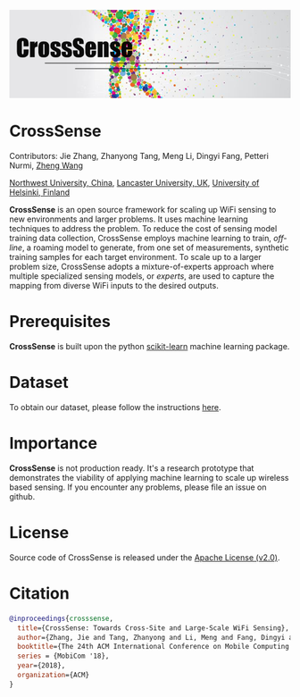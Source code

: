 ![Alt text](documentation/logo.png?raw=true "CrossSense")

# CrossSense

Contributors: Jie Zhang, Zhanyong Tang, Meng Li, Dingyi Fang, Petteri Nurmi, [Zheng Wang](www.lancaster.ac.uk/staff/wangz3/)

[Northwest University, China](http://www.nwu.edu.cn), [Lancaster University, UK](http://www.scc.lancs.ac.uk), [University of Helsinki, Finland](https://www.helsinki.fi/en)


**CrossSense** is an open source framework for scaling up WiFi sensing to new environments and larger problems. It uses machine learning techniques to address the problem. To reduce the cost of sensing model training data collection, CrossSense employs machine learning to train, *off-line*, a roaming model to generate, from one set of measurements, synthetic training samples for each target environment. 
To scale up to a larger problem size, CrossSense adopts a mixture-of-experts approach where multiple specialized sensing models, or *experts*, are used to capture the mapping from diverse WiFi inputs to the desired outputs.

# Prerequisites
**CrossSense** is built upon the python [scikit-learn](http://scikit-learn.org) machine learning package. 

# Dataset
To obtain our dataset, please follow the instructions [here](https://github.com/nwuzj/CrossSense/blob/master/documentation/Dataset%20Release%20Agreement.pdf).

# Importance
**CrossSense** is not production ready. It's a research prototype that demonstrates the viability of applying machine learning to scale up wireless based sensing. If you encounter any problems, please file an issue on github. 

# License

Source code of CrossSense is released under the [Apache License (v2.0)](http://www.apache.org/licenses/LICENSE-2.0). 

# Citation

```bibtex
@inproceedings{crosssense,
  title={CrossSense: Towards Cross-Site and Large-Scale WiFi Sensing},
  author={Zhang, Jie and Tang, Zhanyong and Li, Meng and Fang, Dingyi and Nurmi, Petteri and Wang, Zheng},
  booktitle={The 24th ACM International Conference on Mobile Computing and Networking},
  series = {MobiCom '18},
  year={2018},
  organization={ACM}
}
```

